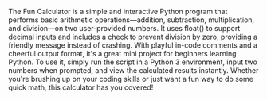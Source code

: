 The Fun Calculator is a simple and interactive Python program that performs basic arithmetic operations—addition, subtraction, multiplication, and division—on two user-provided numbers. It uses float() to support decimal inputs and includes a check to prevent division by zero, providing a friendly message instead of crashing. With playful in-code comments and a cheerful output format, it's a great mini project for beginners learning Python. To use it, simply run the script in a Python 3 environment, input two numbers when prompted, and view the calculated results instantly. Whether you're brushing up on your coding skills or just want a fun way to do some quick math, this calculator has you covered!
